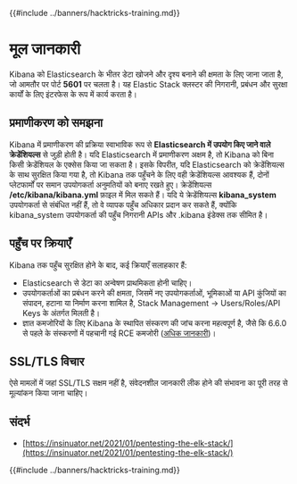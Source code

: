 {{#include ../banners/hacktricks-training.md}}

# मूल जानकारी

Kibana को Elasticsearch के भीतर डेटा खोजने और दृश्य बनाने की क्षमता के लिए जाना जाता है, जो आमतौर पर पोर्ट **5601** पर चलता है। यह Elastic Stack क्लस्टर की निगरानी, प्रबंधन और सुरक्षा कार्यों के लिए इंटरफेस के रूप में कार्य करता है।

## प्रमाणीकरण को समझना

Kibana में प्रमाणीकरण की प्रक्रिया स्वाभाविक रूप से **Elasticsearch में उपयोग किए जाने वाले क्रेडेंशियल्स** से जुड़ी होती है। यदि Elasticsearch में प्रमाणीकरण अक्षम है, तो Kibana को बिना किसी क्रेडेंशियल के एक्सेस किया जा सकता है। इसके विपरीत, यदि Elasticsearch को क्रेडेंशियल्स के साथ सुरक्षित किया गया है, तो Kibana तक पहुँचने के लिए वही क्रेडेंशियल्स आवश्यक हैं, दोनों प्लेटफार्मों पर समान उपयोगकर्ता अनुमतियों को बनाए रखते हुए। क्रेडेंशियल्स **/etc/kibana/kibana.yml** फ़ाइल में मिल सकते हैं। यदि ये क्रेडेंशियल्स **kibana_system** उपयोगकर्ता से संबंधित नहीं हैं, तो वे व्यापक पहुँच अधिकार प्रदान कर सकते हैं, क्योंकि kibana_system उपयोगकर्ता की पहुँच निगरानी APIs और .kibana इंडेक्स तक सीमित है।

## पहुँच पर क्रियाएँ

Kibana तक पहुँच सुरक्षित होने के बाद, कई क्रियाएँ सलाहकार हैं:

- Elasticsearch से डेटा का अन्वेषण प्राथमिकता होनी चाहिए।
- उपयोगकर्ताओं का प्रबंधन करने की क्षमता, जिसमें नए उपयोगकर्ताओं, भूमिकाओं या API कुंजियों का संपादन, हटाना या निर्माण करना शामिल है, Stack Management -> Users/Roles/API Keys के अंतर्गत मिलती है।
- ज्ञात कमजोरियों के लिए Kibana के स्थापित संस्करण की जांच करना महत्वपूर्ण है, जैसे कि 6.6.0 से पहले के संस्करणों में पहचानी गई RCE कमजोरी ([अधिक जानकारी](https://insinuator.net/2021/01/pentesting-the-elk-stack/#ref2))।

## SSL/TLS विचार

ऐसे मामलों में जहां SSL/TLS सक्षम नहीं है, संवेदनशील जानकारी लीक होने की संभावना का पूरी तरह से मूल्यांकन किया जाना चाहिए।

## संदर्भ

- [https://insinuator.net/2021/01/pentesting-the-elk-stack/](https://insinuator.net/2021/01/pentesting-the-elk-stack/)

{{#include ../banners/hacktricks-training.md}}
